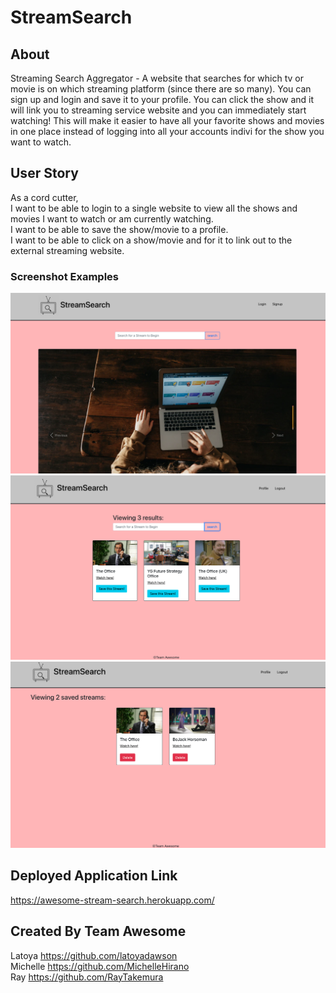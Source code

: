 # StreamSearch

## About
Streaming Search Aggregator - A website that searches for which tv or movie is on which streaming platform (since there are so many). 
You can sign up and login and save it to your profile. You can click the show and it will link you to streaming service website and you can immediately start watching! 
This will make it easier to have all your favorite shows and movies in one place instead of logging into all your accounts indivi for the show you want to watch.

## User Story
As a cord cutter, <br />
I want to be able to login to a single website to view all the shows and movies I want to watch or am currently watching.  <br />
I want to be able to save the show/movie to a profile. <br />
I want to be able to click on a show/movie and for it to link out to the external streaming website. <br />


### Screenshot Examples
![alt text](https://github.com/RayTakemura/StreamSearch/blob/c47c02eca5643baa0949ac2450d2674a36b255be/client/src/assets/examples/Home.png)
![alt text](https://github.com/RayTakemura/StreamSearch/blob/c47c02eca5643baa0949ac2450d2674a36b255be/client/src/assets/examples/Search.png)
![alt text](https://github.com/RayTakemura/StreamSearch/blob/c47c02eca5643baa0949ac2450d2674a36b255be/client/src/assets/examples/UserProfile.png)

## Deployed Application Link
<https://awesome-stream-search.herokuapp.com/>


## Created By Team Awesome
Latoya https://github.com/latoyadawson <br />
Michelle <https://github.com/MichelleHirano> <br />
Ray <https://github.com/RayTakemura>
